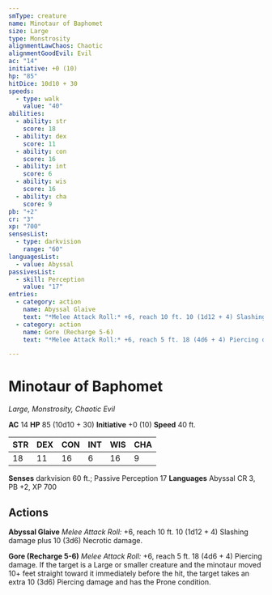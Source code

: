 ```yaml
---
smType: creature
name: Minotaur of Baphomet
size: Large
type: Monstrosity
alignmentLawChaos: Chaotic
alignmentGoodEvil: Evil
ac: "14"
initiative: +0 (10)
hp: "85"
hitDice: 10d10 + 30
speeds:
  - type: walk
    value: "40"
abilities:
  - ability: str
    score: 18
  - ability: dex
    score: 11
  - ability: con
    score: 16
  - ability: int
    score: 6
  - ability: wis
    score: 16
  - ability: cha
    score: 9
pb: "+2"
cr: "3"
xp: "700"
sensesList:
  - type: darkvision
    range: "60"
languagesList:
  - value: Abyssal
passivesList:
  - skill: Perception
    value: "17"
entries:
  - category: action
    name: Abyssal Glaive
    text: "*Melee Attack Roll:* +6, reach 10 ft. 10 (1d12 + 4) Slashing damage plus 10 (3d6) Necrotic damage."
  - category: action
    name: Gore (Recharge 5-6)
    text: "*Melee Attack Roll:* +6, reach 5 ft. 18 (4d6 + 4) Piercing damage. If the target is a Large or smaller creature and the minotaur moved 10+ feet straight toward it immediately before the hit, the target takes an extra 10 (3d6) Piercing damage and has the Prone condition."

---
```


# Minotaur of Baphomet
*Large, Monstrosity, Chaotic Evil*

**AC** 14
**HP** 85 (10d10 + 30)
**Initiative** +0 (10)
**Speed** 40 ft.

| STR | DEX | CON | INT | WIS | CHA |
| --- | --- | --- | --- | --- | --- |
| 18 | 11 | 16 | 6 | 16 | 9 |

**Senses** darkvision 60 ft.; Passive Perception 17
**Languages** Abyssal
CR 3, PB +2, XP 700

## Actions

**Abyssal Glaive**
*Melee Attack Roll:* +6, reach 10 ft. 10 (1d12 + 4) Slashing damage plus 10 (3d6) Necrotic damage.

**Gore (Recharge 5-6)**
*Melee Attack Roll:* +6, reach 5 ft. 18 (4d6 + 4) Piercing damage. If the target is a Large or smaller creature and the minotaur moved 10+ feet straight toward it immediately before the hit, the target takes an extra 10 (3d6) Piercing damage and has the Prone condition.
